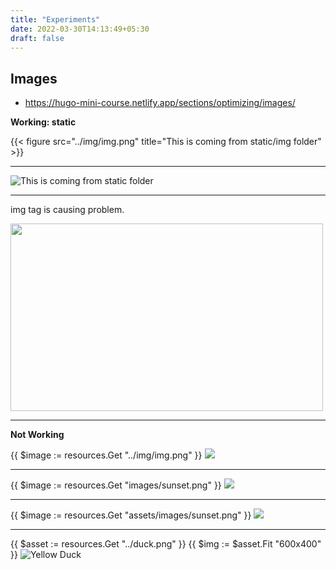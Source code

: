 ```yaml
---
title: "Experiments"
date: 2022-03-30T14:13:49+05:30
draft: false
---
```


## Images

* https://hugo-mini-course.netlify.app/sections/optimizing/images/

**Working: static**

{{< figure src="../img/img.png" title="This is coming from static/img folder" >}}

---
 
![This is coming from static folder](../img.png)


---

img tag is causing problem.

<img src="../img.png" width="500" height="300">

---

**Not Working**

{{ $image := resources.Get "../img/img.png" }}
<img src="{{ $image.Permalink }}">

---

{{ $image := resources.Get "images/sunset.png" }}
<img src="{{ $image.Permalink }}">

---

{{ $image := resources.Get "assets/images/sunset.png" }}
<img src="{{ $image.Permalink }}">

---

{{ $asset := resources.Get "../duck.png" }}
{{ $img := $asset.Fit "600x400" }}
<img alt="Yellow Duck" src="{{ $img.RelPermalink }}" />


